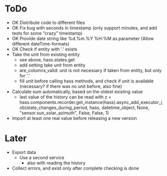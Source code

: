 # ToDo

- OK Distribute code to different files
- OK Fix bug with seconds in timestamp (only support minutes, and add tests for some “crazy” timestamp)
- OK Provide date string like %d.%m.%Y %H:%M as parameter (Allow different dateTime-formats)
- OK Check if entity with '.' exists
- Take the unit from existing entity
    - see above, hass.states.get
    - add setting take unit from entity
    - are_columns_valid: unit is not necessary if taken from entity, but only for '.'
    - fill unit before calling hass methods, and check if unit is available (necessary? if there was no unit before, also fine)
- Calculate sum automatically, based on the oldest existing value
    - last value of the history can be read with z = hass.components.recorder.get_instance(hass).async_add_executor_job(state_changes_during_period, hass, datetime_object, None, "sensor.sun_solar_azimuth", False, False, 1)
- Import at least one real value before releasing a new version

# Later

- Export data
    - Use a second service
        - also with reading the history
- Collect errors, and exist only after complete checking is done